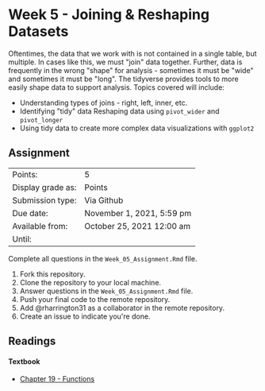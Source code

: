 # Week 5 - Joining & Reshaping Datasets

Oftentimes, the data that we work with is not contained in a single table, but multiple. In cases like this, we must "join" data together. Further, data is frequently in the wrong "shape" for analysis - sometimes it must be "wide" and sometimes it must be "long". The tidyverse provides tools to more easily shape data to support analysis. Topics covered will include:

-   Understanding types of joins - right, left, inner, etc. 
-   Identifying "tidy" data Reshaping data using `pivot_wider` and `pivot_longer` 
-   Using tidy data to create more complex data visualizations with `ggplot2`

## Assignment

|                   |                               |
|-------------------|-------------------------------|
| Points:           | 5                             |
| Display grade as: | Points                        |
| Submission type:  | Via Github                    |
| Due date:         | November 1, 2021, 5:59 pm     |
| Available from:   | October 25, 2021 12:00 am     |
| Until:            |                               |

Complete all questions in the `Week_05_Assignment.Rmd` file.

1.  Fork this repository.
2.  Clone the repository to your local machine.
3.  Answer questions in the `Week_05_Assignment.Rmd` file.
4.  Push your final code to the remote repository.
5.  Add \@rharrington31 as a collaborator in the remote repository.
6.  Create an issue to indicate you're done.

## Readings

#### Textbook

-   [Chapter 19 - Functions](https://r4ds.had.co.nz/functions.html)
